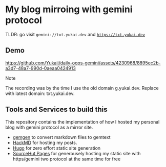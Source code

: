 # My blog mirroing with gemini protocol

TLDR: go visit `gemini://txt.yukai.dev` and [`https://txt.yukai.dev`](https://txt.yukai.dev)

## Demo

https://github.com/Yukaii/daily-oops-gemini/assets/4230968/8895ec2b-a3d7-48a7-990d-0aeaa0424913

> [!Note]
> The recording was by the time I use the old domain g.yukai.dev. Replace with latest domain: txt.yukai.dev.

## Tools and Services to build this

This repository contains the implementation of how I hosted my personal blog with gemini protocol as a mirror site.

* [gemgen](https://sr.ht/~kota/gemgen/) to convert markdown files to gemtext
* [HackMD](https://hackmd.io) for hosting my posts.
* [Hugo](https://gohugo.io/) for zero effort static site generation
* [SourceHut Pages](https://srht.site/) for generousely hosting my static site with https/gemini two protocol at the same time for free
